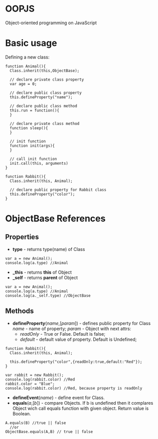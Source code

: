 OOPJS
=====

Object-oriented programming on JavaScript

Basic usage
=====

Defining a new class:
```
function Animal(){
  Class.inherit(this,ObjectBase);
  
  // declare private class property
  var age = 0;
  
  // declare public class property  
  this.defineProperty("name");
  
  // declare public class method
  this.run = function(){
  }
  
  // declare private class method
  function sleep(){
  }
  
  // init function
  function init(args){
  }
  
  // call init function
  init.call(this, arguments)
}

function Rabbit(){
  Class.inherit(this, Animal);
  
  // declare public property for Rabbit class
  this.defineProperty("color");
}
```
ObjectBase References
=====
Properties
----
- **type** - returns type(name) of Class
```
var a = new Animal();
console.log(a.type) //Animal
```
- **_this** - returns **this** of Object
- **_self**  - returns **parent** of Object
```
var a = new Animal();
console.log(a.type) //Animal
console.log(a._self.type) //ObjectBase
```
Methods
-----
- **defineProperty**(*name*,[*param*]) - defines public property for Class
  *name* - name of property;
  *param* - Object with next attrs:
  - *readOnly* - True or False. Default is false;
  - *default* - default value of property. Default is Undefined;
```
function Rabbit(){
  Class.inherit(this, Animal);

  this.defineProperty("color",{readOnly:true,default:"Red"});
} 

var rabbit = new Rabbit();
console.log(rabbit.color) //Red
rabbit.color = "Blue";
console.log(rabbit.color) //Red, because property is readOnly
```
- **defineEvent**(*name*) - define event for Class.
- **equals**(*a*,[*b*]) - compare Objects. If b is undefined then it complares Object wich call equals function with given object. Return value is Boolean.
```
A.equals(B) //true || false
  //or
ObjectBase.equals(A,B) // true || false
```
